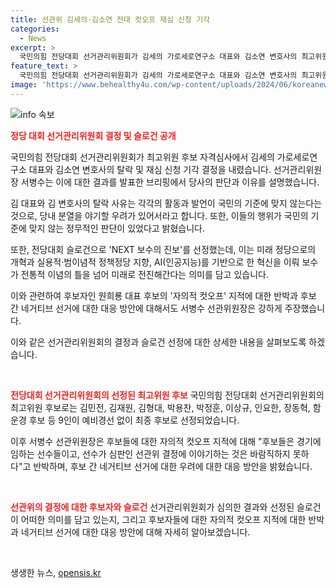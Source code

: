 ```yaml
---
title: 선관위 김세의·김소연 전대 컷오프 재심 신청 기각
categories:
  - News
excerpt: >
  국민의힘 전당대회 선거관리위원회가 김세의 가로세로연구소 대표와 김소연 변호사의 최고위원 후보 자격심사를 기각함. 김 대표는 지방 선거 중 특정 행위와 부적절한 SNS 게시물이, 김 변호사는 분열 가능성과 부적절한 행동으로 거부됨. 서병수 위원장은 자의적 컷오프 지적에 후보들은 심판에 불만을 표현하는 것은 바람직하지 않다며 반박함. 또한, 네거티브 선거에 대한 우려에 대응하기 위해 적극적인 조치와 관리를 약속함. 전당대회 슬로건으로 NEXT 보수의 진보를 선정하여 미래로의 전진을 약속함.
feature_text: >
  국민의힘 전당대회 선거관리위원회가 김세의 가로세로연구소 대표와 김소연 변호사의 최고위원 후보 자격심사를 기각함. 김 대표는 지방 선거 중 특정 행위와 부적절한 SNS 게시물이, 김 변호사는 분열 가능성과 부적절한 행동으로 거부됨. 서병수 위원장은 자의적 컷오프 지적에 후보들은 심판에 불만을 표현하는 것은 바람직하지 않다며 반박함. 또한, 네거티브 선거에 대한 우려에 대응하기 위해 적극적인 조치와 관리를 약속함. 전당대회 슬로건으로 NEXT 보수의 진보를 선정하여 미래로의 전진을 약속함.
image: 'https://www.behealthy4u.com/wp-content/uploads/2024/06/koreanews.jpg'
---
```


<p><img src="https://www.behealthy4u.com/wp-content/uploads/2024/06/koreanews.jpg" alt="info 속보" /></p>

<p><b><span style="color: #ee2323;">정당 대회 선거관리위원회 결정 및 슬로건 공개</span></b></p>

<p>국민의힘 전당대회 선거관리위원회가 최고위원 후보 자격심사에서 김세의 가로세로연구소 대표와 김소연 변호사의 탈락 및 재심 신청 기각 결정을 내렸습니다. 선거관리위원장 서병수는 이에 대한 결과를 발표한 브리핑에서 당사의 판단과 이유를 설명했습니다.</p>

<p>김 대표와 김 변호사의 탈락 사유는 각각의 활동과 발언이 국민의 기준에 맞지 않는다는 것으로, 당내 분열을 야기할 우려가 있어서라고 합니다. 또한, 이들의 행위가 국민의 기준에 맞지 않는 정무적인 판단이 있었다고 밝혔습니다. </p>

<p>또한, 전당대회 슬로건으로 'NEXT 보수의 진보'를 선정했는데, 이는 미래 정당으로의 개혁과 실용적·범이념적 정책정당 지향, AI(인공지능)를 기반으로 한 혁신을 이뤄 보수가 전통적 이념의 틀을 넘어 미래로 전진해간다는 의미를 담고 있습니다. </p>

<p>이와 관련하여 후보자인 원희룡 대표 후보의 '자의적 컷오프' 지적에 대한 반박과 후보 간 네거티브 선거에 대한 대응 방안에 대해서도 서병수 선관위원장은 강하게 주장했습니다. </p>

<p>이와 같은 선거관리위원회의 결정과 슬로건 선정에 대한 상세한 내용을 살펴보도록 하겠습니다. </p>

<p data-ke-size="size16">&nbsp;</p>

<p><b><span style="color: #ee2323;">전당대회 선거관리위원회의 선정된 최고위원 후보</span></b>
국민의힘 전당대회 선거관리위원회의 최고위원 후보로는 김민전, 김재원, 김형대, 박용찬, 박정훈, 이상규, 인요한, 장동혁, 함운경 후보 등 9인이 예비경선 없이 최종 후보로 선정되었습니다.</p>

<p>이후 서병수 선관위원장은 후보들에 대한 자의적 컷오프 지적에 대해 "후보들은 경기에 임하는 선수들이고, 선수가 심판인 선관위 결정에 이야기하는 것은 바람직하지 못하다"고 반박하며, 후보 간 네거티브 선거에 대한 우려에 대한 대응 방안을 밝혔습니다.</p>

<p data-ke-size="size16">&nbsp;</p>

<p><b><span style="color: #ee2323;">선관위의 결정에 대한 후보자와 슬로건</span></b>
선거관리위원회가 심의한 결과와 선정된 슬로건이 어떠한 의미를 담고 있는지, 그리고 후보자들에 대한 자의적 컷오프 지적에 대한 반박과 네거티브 선거에 대한 대응 방안에 대해 자세히 알아보겠습니다. </p>

<p data-ke-size="size16">&nbsp;</p>
생생한 뉴스, <a href="https://opensis.kr" rel="dofollow">opensis.kr</a>


